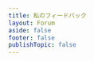 ```yaml
---
title: 私のフィードバック
layout: Forum
aside: false
footer: false
publishTopic: false
---
```


<script setup lang="ts">
import { defineClientComponent } from 'vitepress'

const ForumUserPage = defineClientComponent(() => {
  return import('../../components/forum/user/ForumUserPage.vue')
})
</script>

<ForumUserPage />

